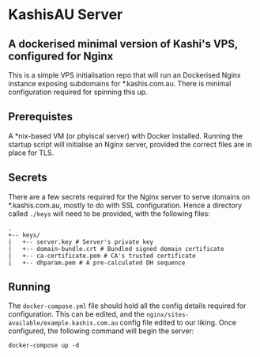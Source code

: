 # KashisAU Server
## A dockerised minimal version of Kashi's VPS, configured for Nginx
This is a simple VPS initialisation repo that will run an Dockerised Nginx instance exposing subdomains for *.kashis.com.au. There is minimal configuration required for spinning this up.

## Prerequistes
A *nix-based VM (or phyiscal server) with Docker installed. Running the startup script will initialise an Nginx server, provided the correct files are in place for TLS.

## Secrets
There are a few secrets required for the Nginx server to serve domains on *.kashis.com.au, mostly to do with SSL configuration. Hence a directory called `./keys` will need to be provided, with the following files:

```
.
+-- keys/
|   +-- server.key # Server's private key
|   +-- domain-bundle.crt # Bundled signed domain certificate
|   +-- ca-certificate.pem # CA's trusted certificate
|   +-- dhparam.pem # A pre-calculated DH sequence
```

## Running
The `docker-compose.yml` file should hold all the config details required for configuration. This can be edited, and the `nginx/sites-available/example.kashis.com.au` config file edited to our liking. Once configured, the following command will begin the server:

```
docker-compose up -d
```